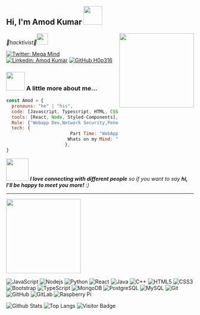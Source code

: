 <h2> Hi, I'm Amod Kumar <img src="https://media.giphy.com/media/mGcNjsfWAjY5AEZNw6/giphy.gif" width="50"></h2>
<img align='right' src="https://media.giphy.com/media/qgQUggAC3Pfv687qPC/giphy.gif" width="200">
<p><em>👾hacktivist👾</a><img src="https://media.giphy.com/media/WUlplcMpOCEmTGBtBW/giphy.gif" width="30"> 
</em></p>

[![Twitter: Mega Mind](https://img.shields.io/twitter/follow/MegaMind?style=social)](https://twitter.com/megamin30425114)
[![Linkedin: Amod Kumar](https://img.shields.io/badge/-amodkumar-blue?style=flat-square&logo=Linkedin&logoColor=white&link=http://www.linkedin.com/in/amod-kumar-90602b229/)](http://www.linkedin.com/in/amod-kumar-90602b229/)
[![GitHub H0p316](https://img.shields.io/github/followers/H0p316?label=follow&style=social)](https://github.com/h0p316)


### <img src="https://media.giphy.com/media/VgCDAzcKvsR6OM0uWg/giphy.gif" width="50"> A little more about me...  

```javascript
const Amod = {
  pronouns: "he" | "his",
  code: [Javascript, Typescript, HTML, CSS, Ruby, Python, Java],
  tools: [React, Node, Styled-Components],
  Role: ["Webapp Dev,Network Security,Penetration Tester,XDA dev"],
  tech: {
                        Part Time: "WebApp,Bug-Hunter"
                       Whats on my Mind: "Foodie,Weebo,Tech-Geek,Not your type XD"
                      },
}
```

<img src="https://media.giphy.com/media/LnQjpWaON8nhr21vNW/giphy.gif" width="60"> <em><b>I love connecting with different people</b> so if you want to say <b>hi, I'll be happy to meet you more!</b> :)</em>

---
<img src="https://media.giphy.com/media/AElZM8kDYlxHGGQ6kB/giphy.gif" width="200">

![JavaScript](https://img.shields.io/badge/-JavaScript-black?style=flat-square&logo=javascript)
![Nodejs](https://img.shields.io/badge/-Nodejs-black?style=flat-square&logo=Node.js)
![Python](https://img.shields.io/badge/-Python-black?style=flat-square&logo=Python)
![React](https://img.shields.io/badge/-React-black?style=flat-square&logo=react)
![Java](https://img.shields.io/badge/-java-E34A86?style=flat-square&logo=java)
![C++](https://img.shields.io/badge/-C++-00599C?style=flat-square&logo=c)
![HTML5](https://img.shields.io/badge/-HTML5-E34F26?style=flat-square&logo=html5&logoColor=white)
![CSS3](https://img.shields.io/badge/-CSS3-1572B6?style=flat-square&logo=css3)
![Bootstrap](https://img.shields.io/badge/-Bootstrap-563D7C?style=flat-square&logo=bootstrap)
![TypeScript](https://img.shields.io/badge/-TypeScript-007ACC?style=flat-square&logo=typescript)
![MongoDB](https://img.shields.io/badge/-MongoDB-black?style=flat-square&logo=mongodb)
![PostgreSQL](https://img.shields.io/badge/-PostgreSQL-336791?style=flat-square&logo=postgresql)
![MySQL](https://img.shields.io/badge/-MySQL-black?style=flat-square&logo=mysql)
![Git](https://img.shields.io/badge/-Git-black?style=flat-square&logo=git)
![GitHub](https://img.shields.io/badge/-GitHub-181717?style=flat-square&logo=github)
![GitLab](https://img.shields.io/badge/-GitLab-FCA121?style=flat-square&logo=gitlab)
![Raspberry Pi](https://img.shields.io/badge/-Raspberry%20Pi-C51A4A?style=flat-square&logo=Raspberry-Pi)




![Github Stats](https://github-readme-stats.vercel.app/api?username=h0p316&count_private=true&show_icons=true&include_all_commits=true)
![Top Langs](https://github-readme-stats.vercel.app/api/top-langs/?username=h0p316&hide=TeX&layout=compact)
![Visitor Badge](https://visitor-badge.laobi.icu/badge?page_id=h0p316.h0p316)

<!---
h0p316/h0p316 is a ✨ special ✨ repository because its `README.md` (this file) appears on your GitHub profile.
You can click the Preview link to take a look at your changes.
--->
